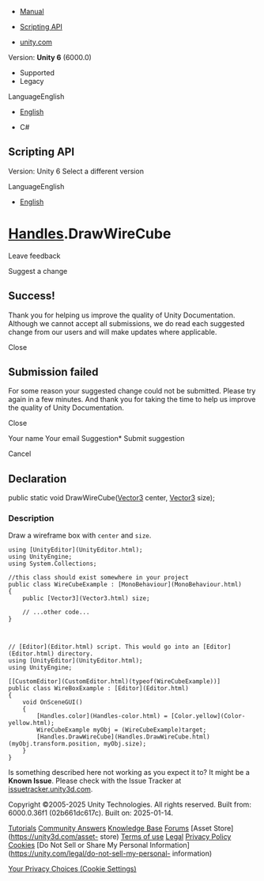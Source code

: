 [ ]()

  * [Manual](../Manual/index.html)
  * [Scripting API](../ScriptReference/index.html)

  * [unity.com](https://unity.com/)

Version: **Unity 6** (6000.0)

  * Supported
  * Legacy

LanguageEnglish

  * [English]()

  * C#

[ ](https://docs.unity3d.com)

## Scripting API

Version: Unity 6 Select a different version

LanguageEnglish

  * [English]()

#  [Handles](Handles.html).DrawWireCube

Leave feedback

Suggest a change

## Success!

Thank you for helping us improve the quality of Unity Documentation. Although
we cannot accept all submissions, we do read each suggested change from our
users and will make updates where applicable.

Close

## Submission failed

For some reason your suggested change could not be submitted. Please <a>try
again</a> in a few minutes. And thank you for taking the time to help us
improve the quality of Unity Documentation.

Close

Your name Your email Suggestion* Submit suggestion

Cancel

[ ]()

## Declaration

public static void DrawWireCube([Vector3](Vector3.html) center,
[Vector3](Vector3.html) size);

### Description

Draw a wireframe box with `center` and `size`.

    
    
    using [UnityEditor](UnityEditor.html);
    using UnityEngine;
    using System.Collections;  
      
    //this class should exist somewhere in your project
    public class WireCubeExample : [MonoBehaviour](MonoBehaviour.html)
    {
        public [Vector3](Vector3.html) size;  
      
        // ...other code...
    }
    
    
    
    // [Editor](Editor.html) script. This would go into an [Editor](Editor.html) directory.
    using [UnityEditor](UnityEditor.html);
    using UnityEngine;  
      
    [[CustomEditor](CustomEditor.html)(typeof(WireCubeExample))]
    public class WireBoxExample : [Editor](Editor.html)
    {
        void OnSceneGUI()
        {
            [Handles.color](Handles-color.html) = [Color.yellow](Color-yellow.html);
            WireCubeExample myObj = (WireCubeExample)target;
            [Handles.DrawWireCube](Handles.DrawWireCube.html)(myObj.transform.position, myObj.size);
        }
    }
    

Is something described here not working as you expect it to? It might be a
**Known Issue**. Please check with the Issue Tracker at
[issuetracker.unity3d.com](https://issuetracker.unity3d.com).

Copyright ©2005-2025 Unity Technologies. All rights reserved. Built from:
6000.0.36f1 (02b661dc617c). Built on: 2025-01-14.

[Tutorials](https://unity3d.com/learn) [Community
Answers](https://answers.unity3d.com) [Knowledge
Base](https://support.unity3d.com/hc/en-us)
[Forums](https://forum.unity3d.com) [Asset Store](https://unity3d.com/asset-
store) [Terms of use](https://docs.unity3d.com/Manual/TermsOfUse.html)
[Legal](https://unity.com/legal) [Privacy
Policy](https://unity.com/legal/privacy-policy)
[Cookies](https://unity.com/legal/cookie-policy) [Do Not Sell or Share My
Personal Information](https://unity.com/legal/do-not-sell-my-personal-
information)

[Your Privacy Choices (Cookie Settings)](javascript:void\(0\);)

